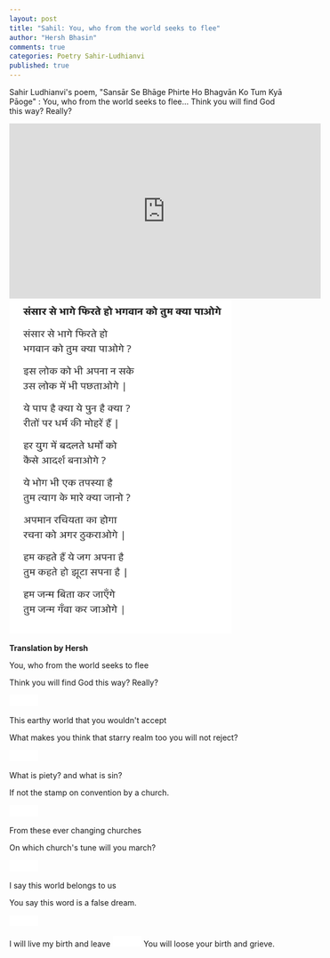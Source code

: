 ```yaml
---
layout: post
title: "Sahil: You, who from the world seeks to flee"
author: "Hersh Bhasin"
comments: true
categories: Poetry Sahir-Ludhianvi
published: true
---
```




Sahir Ludhianvi's poem,  "Sansār Se Bhāge Phirte Ho Bhagvān Ko Tum Kyā Pāoge" :  You, who from the world seeks to flee... Think you will find God this way? Really?

<iframe width="560" height="315" src="https://www.youtube.com/embed/7JcOtsNNjP8" frameborder="0" allow="accelerometer; autoplay; encrypted-media; gyroscope; picture-in-picture" allowfullscreen></iframe>

<img src="../assets/sahil_saansar_se-bhage.png" alt="Sahil Ludhianvi" height="600" width="400">

**Translation by Hersh**



You, who from the world seeks to flee

Think you will find God this way? Really?

<img src="../assets/spacer.png" alt="Sahil Ludhianvi" style="width:52px;height:20px;">

This earthy world that you wouldn't accept

What makes you think that starry realm too you will not reject?

<img src="../assets/spacer.png" alt="Sahil Ludhianvi" style="width:52px;height:20px;">

What is piety? and what is sin?

If not the stamp  on convention by a church.

<img src="../assets/spacer.png" alt="Sahil Ludhianvi" style="width:52px;height:20px;">

From these ever changing churches

On which church's tune will you march?

<img src="../assets/spacer.png" alt="Sahil Ludhianvi" style="width:52px;height:20px;">

I say this world belongs to us

You say this word is a false dream.

<img src="../assets/spacer.png" alt="Sahil Ludhianvi" style="width:52px;height:20px;">

I will live my birth and leave
<img src="../assets/spacer.png" alt="Sahil Ludhianvi" style="width:52px;height:20px;">
You will loose your birth and grieve.





